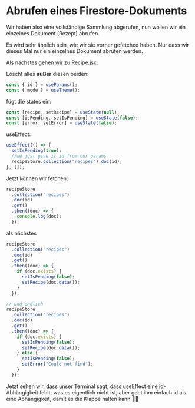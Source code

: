 # Abrufen eines Firestore-Dokuments

Wir haben also eine vollständige Sammlung abgerufen, nun wollen wir ein einzelnes Dokument (Rezept) abrufen.

Es wird sehr ähnlich sein, wie wir sie vorher gefetched haben. Nur dass wir dieses Mal nur ein einzelnes Dokument abrufen werden.

Als nächstes gehen wir zu Recipe.jsx;

Löscht alles **außer** diesen beiden:

```jsx
const { id } = useParams();
const { mode } = useTheme();
```

fügt die states ein:

```jsx
const [recipe, setRecipe] = useState(null);
const [isPending, setIsPending] = useState(false);
const [error, setError] = useState(false);
```

useEffect:

```jsx
useEffect(() => {
  setIsPending(true);
  //we just give it id from our params
  recipeStore.collection("recipes").doc(id);
}, []);
```

Jetzt können wir fetchen:

```jsx
recipeStore
  .collection("recipes")
  .doc(id)
  .get()
  .then((doc) => {
    console.log(doc);
  });
```

als nächstes

```jsx
recipeStore
  .collection("recipes")
  .doc(id)
  .get()
  .then((doc) => {
    if (doc.exists) {
      setIsPending(false);
      setRecipe(doc.data());
    }
  });

// und endlich
recipeStore
  .collection("recipes")
  .doc(id)
  .get()
  .then((doc) => {
    if (doc.exists) {
      setIsPending(false);
      setRecipe(doc.data());
    } else {
      setIsPending(false);
      setError("Could not find");
    }
  });
```

Jetzt sehen wir, dass unser Terminal sagt, dass useEffect eine id-Abhängigkeit fehlt, was es eigentlich nicht ist, aber gebt ihm einfach id als eine Abhängigkeit, damit es die Klappe halten kann 🧑‍🍳
